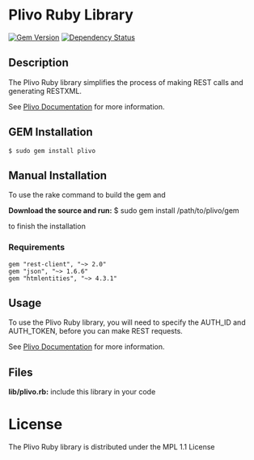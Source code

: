 # Plivo Ruby Library

[![Gem Version](https://badge.fury.io/rb/plivo.png)](http://badge.fury.io/rb/plivo) 
[![Dependency Status](https://gemnasium.com/plivo/plivo-ruby.png)](https://gemnasium.com/plivo/plivo-ruby)

## Description

The Plivo Ruby library simplifies the process of making REST calls and generating RESTXML.

See [Plivo Documentation](http://www.plivo.com/docs/) for more information.


## GEM Installation

    $ sudo gem install plivo


## Manual Installation

To use the rake command to build the gem and

**Download the source and run:**
    $ sudo gem install /path/to/plivo/gem

to finish the installation

### Requirements

```
gem "rest-client", "~> 2.0"
gem "json", "~> 1.6.6"
gem "htmlentities", "~> 4.3.1"
```

## Usage

To use the Plivo Ruby library, you will need to specify the AUTH_ID and AUTH_TOKEN, before you can make REST requests.

See [Plivo Documentation](http://www.plivo.com/docs/) for more information.

## Files

**lib/plivo.rb:** include this library in your code

# License


The Plivo Ruby library is distributed under the MPL 1.1 License
